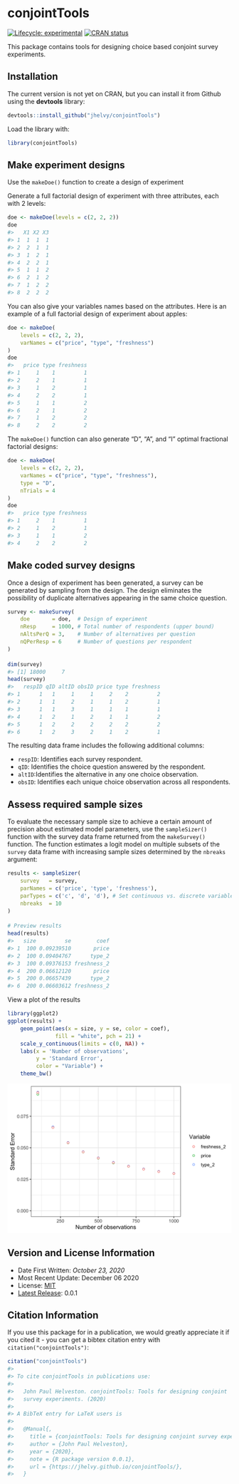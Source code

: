 
<!-- README.md is generated from README.Rmd. Please edit that file -->

# conjointTools

<!-- badges: start -->

[![Lifecycle:
experimental](https://img.shields.io/badge/lifecycle-experimental-orange.svg)](https://www.tidyverse.org/lifecycle/#experimental)
[![CRAN
status](https://www.r-pkg.org/badges/version/conjointTools)](https://CRAN.R-project.org/package=conjointTools)
<!-- badges: end -->

This package contains tools for designing choice based conjoint survey
experiments.

## Installation

The current version is not yet on CRAN, but you can install it from
Github using the **devtools** library:

``` r
devtools::install_github("jhelvy/conjointTools")
```

Load the library with:

``` r
library(conjointTools)
```

## Make experiment designs

Use the `makeDoe()` function to create a design of experiment

Generate a full factorial design of experiment with three attributes,
each with 2 levels:

``` r
doe <- makeDoe(levels = c(2, 2, 2))
doe
#>   X1 X2 X3
#> 1  1  1  1
#> 2  2  1  1
#> 3  1  2  1
#> 4  2  2  1
#> 5  1  1  2
#> 6  2  1  2
#> 7  1  2  2
#> 8  2  2  2
```

You can also give your variables names based on the attributes. Here is
an example of a full factorial design of experiment about apples:

``` r
doe <- makeDoe(
    levels = c(2, 2, 2),
    varNames = c("price", "type", "freshness")
)
doe
#>   price type freshness
#> 1     1    1         1
#> 2     2    1         1
#> 3     1    2         1
#> 4     2    2         1
#> 5     1    1         2
#> 6     2    1         2
#> 7     1    2         2
#> 8     2    2         2
```

The `makeDoe()` function can also generate “D”, “A”, and “I” optimal
fractional factorial designs:

``` r
doe <- makeDoe(
    levels = c(2, 2, 2),
    varNames = c("price", "type", "freshness"),
    type = "D",
    nTrials = 4
)
doe
#>   price type freshness
#> 1     2    1         1
#> 2     1    2         1
#> 3     1    1         2
#> 4     2    2         2
```

## Make coded survey designs

Once a design of experiment has been generated, a survey can be
generated by sampling from the design. The design eliminates the
possibility of duplicate alternatives appearing in the same choice
question.

``` r
survey <- makeSurvey(
    doe       = doe,  # Design of experiment
    nResp     = 1000, # Total number of respondents (upper bound)
    nAltsPerQ = 3,    # Number of alternatives per question
    nQPerResp = 6     # Number of questions per respondent
)

dim(survey)
#> [1] 18000     7
head(survey)
#>   respID qID altID obsID price type freshness
#> 1      1   1     1     1     2    2         2
#> 2      1   1     2     1     1    2         1
#> 3      1   1     3     1     1    1         1
#> 4      1   2     1     2     1    1         2
#> 5      1   2     2     2     2    2         2
#> 6      1   2     3     2     1    2         1
```

The resulting data frame includes the following additional columns:

  - `respID`: Identifies each survey respondent.
  - `qID`: Identifies the choice question answered by the respondent.
  - `altID`:Identifies the alternative in any one choice observation.
  - `obsID`: Identifies each unique choice observation across all
    respondents.

## Assess required sample sizes

To evaluate the necessary sample size to achieve a certain amount of
precision about estimated model parameters, use the `sampleSizer()`
function with the survey data frame returned from the `makeSurvey()`
function. The function estimates a logit model on multiple subsets of
the `survey` data frame with increasing sample sizes determined by the
`nbreaks` argument:

``` r
results <- sampleSizer(
    survey   = survey,
    parNames = c('price', 'type', 'freshness'),
    parTypes = c('c', 'd', 'd'), # Set continuous vs. discrete variables
    nbreaks  = 10
)

# Preview results
head(results)
#>   size         se        coef
#> 1  100 0.09239510       price
#> 2  100 0.09404767      type_2
#> 3  100 0.09376153 freshness_2
#> 4  200 0.06612120       price
#> 5  200 0.06657439      type_2
#> 6  200 0.06603612 freshness_2
```

View a plot of the results

``` r
library(ggplot2)
ggplot(results) +
    geom_point(aes(x = size, y = se, color = coef),
               fill = "white", pch = 21) +
    scale_y_continuous(limits = c(0, NA)) +
    labs(x = 'Number of observations',
         y = 'Standard Error',
         color = "Variable") +
    theme_bw()
```

<img src="man/figures/README-unnamed-chunk-10-1.png" width="576" />

## Version and License Information

  - Date First Written: *October 23, 2020*
  - Most Recent Update: December 06 2020
  - License:
    [MIT](https://github.com/jhelvy/logitr/blob/master/LICENSE.md)
  - [Latest
    Release](https://github.com/jhelvy/conjointTools/releases/latest):
    0.0.1

## Citation Information

If you use this package for in a publication, we would greatly
appreciate it if you cited it - you can get a bibtex citation entry with
`citation("conjointTools")`:

``` r
citation("conjointTools")
#> 
#> To cite conjointTools in publications use:
#> 
#>   John Paul Helveston. conjointTools: Tools for designing conjoint
#>   survey experiments. (2020)
#> 
#> A BibTeX entry for LaTeX users is
#> 
#>   @Manual{,
#>     title = {conjointTools: Tools for designing conjoint survey experiments.},
#>     author = {John Paul Helveston},
#>     year = {2020},
#>     note = {R package version 0.0.1},
#>     url = {https://jhelvy.github.io/conjointTools/},
#>   }
```
